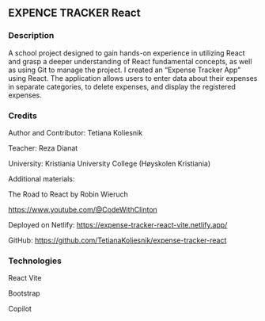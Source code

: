 ## EXPENCE TRACKER React

### Description
A school project designed to gain hands-on experience in utilizing 
React and grasp a deeper understanding of React fundamental concepts, as well as using Git to manage the project. 
I created an “Expense Tracker App” using React. The application allows 
users to enter data about their expenses in separate categories, to delete expenses, and display the 
registered expenses.

### Credits
Author and Contributor: Tetiana Koliesnik

Teacher: Reza Dianat

University: Kristiania University College (Høyskolen Kristiania)

Additional materials:

The Road to React by Robin Wieruch

https://www.youtube.com/@CodeWithClinton

Deployed on Netlify: https://expense-tracker-react-vite.netlify.app/

GitHub: https://github.com/TetianaKoliesnik/expense-tracker-react

### Technologies
React Vite

Bootstrap

Copilot

